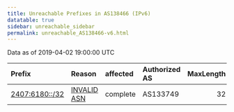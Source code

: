 ```yaml
---
title: Unreachable Prefixes in AS138466 (IPv6)
datatable: true
sidebar: unreachable_sidebar
permalink: unreachable_AS138466-v6.html
---
```


Data as of 2019-04-02 19:00:00 UTC


<div class="datatable-begin"></div>

| Prefix                                                 | Reason                                                                                                 | affected   | Authorized AS   |   MaxLength | Anchor                                       |   unreachable /48s |
|:-------------------------------------------------------|:-------------------------------------------------------------------------------------------------------|:-----------|:----------------|------------:|:---------------------------------------------|-------------------:|
| [2407:6180::/32](https://stat.ripe.net/2407:6180::/32) | [INVALID ASN](https://rpki-validator.ripe.net/announcement-preview?asn=AS138466&prefix=2407:6180::/32) | complete   | AS133749        |          32 | [APNIC](unreachable_APNIC_RPKI_Root-v6.html) |              65536 |

<div class="datatable-end"></div>